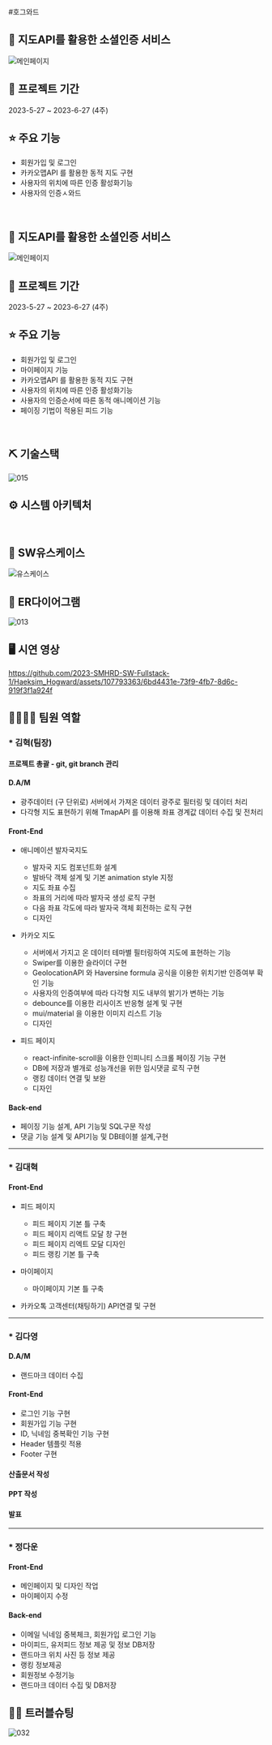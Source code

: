 #호그와드
<br>

## 👀 지도API를 활용한 소셜인증 서비스
![메인페이지](https://github.com/2023-SMHRD-SW-Fullstack-1/Haeksim_Hogward/assets/107793363/6cfdf45d-a43b-4be6-afce-4864dcda75bf)
<br>

## 📅 프로젝트 기간
2023-5-27 ~ 2023-6-27 (4주)
<br>

## ⭐ 주요 기능
* 회원가입 및 로그인
* 카카오맵API 를 활용한 동적 지도 구현
* 사용자의 위치에 따른 인증 활성화기능
* 사용자의 인증ㅅ와드
<br>

## 👀 지도API를 활용한 소셜인증 서비스
![메인페이지](https://github.com/2023-SMHRD-SW-Fullstack-1/Haeksim_Hogward/assets/107793363/6cfdf45d-a43b-4be6-afce-4864dcda75bf)
<br>

## 📅 프로젝트 기간
2023-5-27 ~ 2023-6-27 (4주)
<br>

## ⭐ 주요 기능
* 회원가입 및 로그인
* 마이페이지 기능
* 카카오맵API 를 활용한 동적 지도 구현
* 사용자의 위치에 따른 인증 활성화기능
* 사용자의 인증순서에 따른 동적 애니메이션 기능
* 페이징 기법이 적용된 피드 기능
<br>

## ⛏ 기술스택
![015](https://github.com/2023-SMHRD-SW-Fullstack-1/Haeksim_Hogward/assets/107793363/438e311f-eef2-462b-8973-76667e44b22b)
<br>

## ⚙ 시스템 아키텍처

<br>

## 📌 SW유스케이스
![유스케이스](https://github.com/2023-SMHRD-SW-Fullstack-1/Haeksim_Hogward/assets/107793363/012c26b7-d339-4c47-8c21-00e2a6869a62)
<br>

## 📌 ER다이어그램
![013](https://github.com/2023-SMHRD-SW-Fullstack-1/Haeksim_Hogward/assets/107793363/1f001e68-1642-468c-a552-77363eaa1819)
<br>

## 🖥 시연 영상
https://github.com/2023-SMHRD-SW-Fullstack-1/Haeksim_Hogward/assets/107793363/6bd4431e-73f9-4fb7-8d6c-919f3f1a924f
<br>

## 👨‍👩‍👦‍👦 팀원 역할

### * 김혁(팀장)

#### 프로젝트 총괄 - git, git branch 관리

#### D.A/M

- 광주데이터 (구 단위로) 서버에서 가져온 데이터 광주로 필터링 및 데이터 처리
- 다각형 지도 표현하기 위해 TmapAPI 를 이용해 좌표 경계값 데이터 수집 및 전처리
  
#### Front-End

- 애니메이션 발자국지도
  
  - 발자국 지도 컴포넌트화 설계
  - 발바닥 객체 설계 및 기본 animation style 지정
  - 지도 좌표 수집
  - 좌표의 거리에 따라 발자국 생성 로직 구현
  - 다음 좌표 각도에 따라 발자국 객체 회전하는 로직 구현
  - 디자인
  
- 카카오 지도


  - 서버에서 가지고 온 데이터 테마별 필터링하여 지도에 표현하는 기능
  - Swiper를 이용한 슬라이더 구현
  - GeolocationAPI 와 Haversine formula 공식을 이용한 위치기반 인증여부 확인 기능
  - 사용자의 인증여부에 따라 다각형 지도 내부의 밝기가 변하는 기능
  - debounce를 이용한 리사이즈 반응형 설계 및 구현
  - mui/material 을 이용한 이미지 리스트 기능
  - 디자인

- 피드 페이지

  - react-infinite-scroll을 이용한 인피니티 스크롤 페이징 기능 구현
  - DB에 저장과 별개로 성능개선을 위한 임시댓글 로직 구현
  - 랭킹 데이터 연결 및 보완
  - 디자인

#### Back-end

- 페이징 기능 설계, API 기능및 SQL구문 작성
- 댓글 기능 설계 및 API기능 및 DB테이블 설계,구현

---

### * 김대혁

#### Front-End
- 피드 페이지
  - 피드 페이지 기본 틀 구축
  - 피드 페이지 리액트 모달 창 구현
  - 피드 페이지 리엑트 모달 디자인 
  - 피드 랭킹 기본 틀 구축
 
- 마이페이지
  - 마이페이지 기본 틀 구축
  
- 카카오톡 고객센터(채팅하기) API연결 및 구현

---

### * 김다영

#### D.A/M
- 랜드마크 데이터 수집

#### Front-End
- 로그인 기능 구현 
- 회원가입 기능 구현 
- ID, 닉네임 중복확인 기능 구현 
- Header 템플릿 적용
- Footer 구현 

#### 산출문서 작성
#### PPT 작성
#### 발표

---

### * 정다운

#### Front-End
- 메인페이지 및 디자인 작업
- 마이페이지 수정
  
#### Back-end
- 이메일 닉네임 중복체크, 회원가입 로그인 기능
- 마이피드, 유저피드 정보 제공 및 정보 DB저장
- 랜드마크 위치 사진 등 정보 제공
- 랭킹 정보제공
- 회원정보 수정기능
- 랜드마크 데이터 수집 및 DB저장

## 🤾‍♂️ 트러블슈팅
![032](https://github.com/2023-SMHRD-SW-Fullstack-1/Haeksim_Hogward/assets/107793363/bab5aff1-8f27-4ae1-a6e1-63df28c92d6c)



